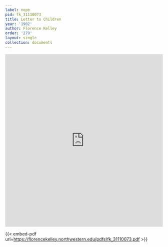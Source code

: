 ```yaml
---
label: nope
pid: fk_31110073
title: Letter to Children
year: '1902'
author: Florence Kelley
order: '279'
layout: single
collection: documents
---
```

<iframe src="https://northwestern.app.box.com/embed/s/9zfvlhzkfvlrowx1afb8dnnrfk55nlfb?sortColumn=date&view=list" width="100%" height="550" frameborder="0" allowfullscreen webkitallowfullscreen msallowfullscreen></iframe>


{{< embed-pdf url=https://florencekelley.northwestern.edu/pdfs/fk_31110073.pdf >}}